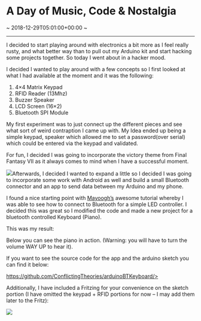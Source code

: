 # A Day of Music, Code &#038; Nostalgia
~ 2018-12-29T05:01:00+00:00 ~

---
I decided to start playing around with electronics a bit more as I feel really rusty, and what better way than to pull out my Arduino kit and start hacking some projects together. So today I went about in a hacker mood.

I decided I wanted to play around with a few concepts so I first looked at what I had available at the moment and it was the following:

1. 4×4 Matrix Keypad
2. RFID Reader (13Mhz)
3. Buzzer Speaker
4. LCD Screen (16×2)
5. Bluetooth SPI Module

My first experiment was to just connect up the different pieces and see what sort of weird contraption I came up with. My Idea ended up being a simple keypad, speaker which allowed me to set a password(over serial) which could be entered via the keypad and validated.

For fun, I decided I was going to incorporate the victory theme from Final Fantasy VII as it always comes to mind when I have a successful moment.

![](../../uploads/2018/12/IMG_20181216_134700-1024x768.jpg)Afterwards, I decided I wanted to expand a little so I decided I was going to incorporate some work with Android as well and build a small Bluetooth connector and an app to send data between my Arduino and my phone.

I found a nice starting point with [Mayoogh’s](https://github.com/Mayoogh/Arduino-Bluetooth-Basic) awesome tutorial whereby I was able to see how to connect to Bluetooth for a simple LED controller. I decided this was great so I modified the code and made a new project for a bluetooth controlled Keyboard (Piano).

This was my result:

Below you can see the piano in action. (Warning: you will have to turn the volume WAY UP to hear it).

If you want to see the source code for the app and the arduino sketch you can find it below:

https://github.com/ConflictingTheories/arduinoBTKeyboard/>

Additionally, I have included a Fritzing for your convenience on the sketch portion (I have omitted the keypad + RFID portions for now – I may add them later to the Fritz):

![](../../uploads/2018/12/BTKeyboard_bb-1018x1024.png)